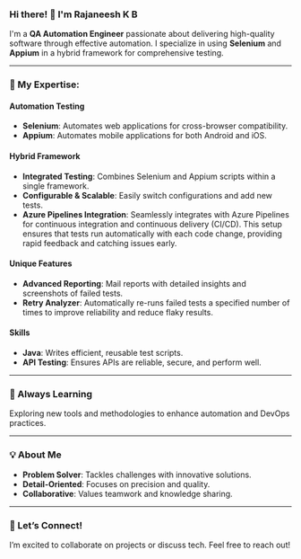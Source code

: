 ### Hi there! 👋 I'm Rajaneesh K B

I'm a **QA Automation Engineer** passionate about delivering high-quality software through effective automation. I specialize in using **Selenium** and **Appium** in a hybrid framework for comprehensive testing.

---

### 🚀 My Expertise:

#### **Automation Testing**
- **Selenium**: Automates web applications for cross-browser compatibility.
- **Appium**: Automates mobile applications for both Android and iOS.

#### **Hybrid Framework**
- **Integrated Testing**: Combines Selenium and Appium scripts within a single framework.
- **Configurable & Scalable**: Easily switch configurations and add new tests.
- **Azure Pipelines Integration**: Seamlessly integrates with Azure Pipelines for continuous integration and continuous delivery (CI/CD). This setup ensures that tests run automatically with each code change, providing rapid feedback and catching issues early.

#### **Unique Features**
- **Advanced Reporting**: Mail reports with detailed insights and screenshots of failed tests.
- **Retry Analyzer**: Automatically re-runs failed tests a specified number of times to improve reliability and reduce flaky results.

#### **Skills**
- **Java**: Writes efficient, reusable test scripts.
- **API Testing**: Ensures APIs are reliable, secure, and perform well.

---

### 🌱 Always Learning
Exploring new tools and methodologies to enhance automation and DevOps practices.

---

### 💡 About Me
- **Problem Solver**: Tackles challenges with innovative solutions.
- **Detail-Oriented**: Focuses on precision and quality.
- **Collaborative**: Values teamwork and knowledge sharing.

---

### 🤝 Let’s Connect!
I’m excited to collaborate on projects or discuss tech. Feel free to reach out!
